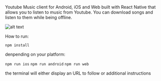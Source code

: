 Youtube Music client for Android, iOS and Web built with React Native that allows you to listen to music from Youtube. You can download songs and listen to them while being offline.

![alt text](youtune.jpg)

How to run:

`npm install`

denpending on your platform:

`npm run ios`
`npm run android`
`npm run web`

the terminal will either display an URL to follow or additional instructions